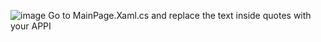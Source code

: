 ![image](https://github.com/user-attachments/assets/19ec39e6-028f-41e6-bd6e-fd8eedb46669)
Go to MainPage.Xaml.cs and replace the text inside quotes with your APPI 
